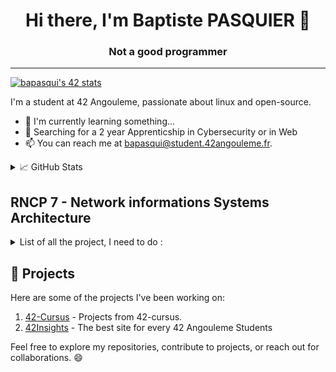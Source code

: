 <h1 align='center'>Hi there, I'm Baptiste PASQUIER 👋</h1>
<h3 align='center'> Not a good programmer </h3>
<hr>

[![bapasqui's 42 stats](https://badge.mediaplus.ma/colorfulwaves/bapasqui?1337Badge=off&UM6P=off)](https://github.com/oakoudad/badge42)

I'm a student at 42 Angouleme, passionate about linux and open-source.
- 🌱 I'm currently learning something...
- 🔎 Searching for a 2 year Apprenticship in Cybersecurity or in Web
- 📫 You can reach me at <a href="mailto:bapasqui@student.42angouleme.fr">bapasqui@student.42angouleme.fr</a>.
<details>
<summary>📈 GitHub Stats</summary>
<br>

[![Haletran's GitHub stats](https://github-readme-stats.vercel.app/api?username=Haletran&show_icons=true&theme=dark)](https://github.com/Haletran/github-readme-stats)
</details>


## RNCP 7 - Network informations Systems Architecture

<details>
  <summary>List of all the project, I need to do : </summary>
  
- System Administration :
  - [x] [Inceptions of things](https://github.com/Haletran/42_Inception-of-things)
  - [ ] [Cloud-1](https://github.com/Haletran/42_Cloud-1)
  - [ ] Ft-ping
  - [ ] Ft-traceroute
 
- Unix :
  - [ ] [Zappy](https://github.com/fZpHr/zappy_42)
  - [ ] [ft_linux](https://github.com/Haletran/42_ft_linux)
  - [ ] libasm

- Security :
  - [ ] Darkly
  - [ ] ft_malcolm
  - [ ] ft_shield
  - [ ] Famine
  - [ ] [Cybersecurity piscine](https://github.com/Haletran/42_Cybersecurity-Piscine)
 
- Others (more XP please) :
    - [x] [Swifty-Companion](https://github.com/Haletran/42_swifty-companion)
    - [ ] [Hypertube](https://github.com/Haletran/42_Hypertube)
    - [ ] [Ftl_Quantum](https://github.com/Haletran/42_Ftl_quantum)
    - [ ] [Dr_Quine](https://github.com/Haletran/42_Dr_Quine)
</details>

## 🚀 Projects

Here are some of the projects I've been working on:

1. [42-Cursus](https://github.com/Haletran/42-Cursus) - Projects from 42-cursus.
2. [42Insights](https://github.com/fZpHr/42insight) - The best site for every 42 Angouleme Students



Feel free to explore my repositories, contribute to projects, or reach out for collaborations. 😄

